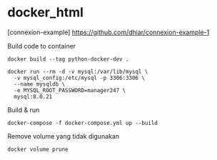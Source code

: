 # docker_html

[connexion-example] https://github.com/dhiar/connexion-example-1

Build code to container
```
docker build --tag python-docker-dev .
```

```
docker run --rm -d -v mysql:/var/lib/mysql \
  -v mysql_config:/etc/mysql -p 3306:3306 \
  --name mysqldb \
  -e MYSQL_ROOT_PASSWORD=manager247 \
  mysql:8.0.21
```

Build & run 
```
docker-compose -f docker-compose.yml up --build
```

Remove volume yang tidak digunakan
```
docker volume prune
```